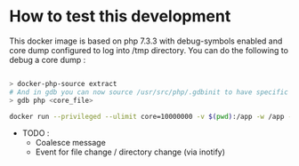 # How to test this development

This docker image is based on php 7.3.3 with debug-symbols enabled and core dump configured to log into /tmp directory. 
You can do the following to debug a core dump :
```bash

> docker-php-source extract
# And in gdb you can now source /usr/src/php/.gdbinit to have specific debug command for php binary
> gdb php <core_file>

````

```bash
docker run --privileged --ulimit core=10000000 -v $(pwd):/app -w /app -ti itengo/xilon:php7.3.3-fpm-debug bash
```

- TODO :
    * Coalesce message
    * Event for file change / directory change (via inotify)
